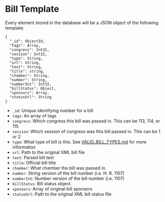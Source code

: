 # Bill Template
Every element stored in the database will be a JSON object of the following template:

```
{
  "_id": ObjectId,
  "tags": Array,
  "congress": Int32,
  "session": Int32,
  "type": String,
  "url": String,
  "text": String,
  "title": string,
  "chamber": String,
  "number": String,
  "numberInt": Int32,
  "billStatus": Object,
  "sponsors": Array,
  "statusUrl": String
}
```

* `_id`: Unique identifying number for a bill
* `tags`: An array of tags
* `congress`: Which congress this bill was passed in. This can be 113, 114, or 115
* `session`: Which session of congress was this bill passed in. This can be 1 or 2
* `type`: What type of bill is this. See [VALID_BILL_TYPES.md](https://github.com/jeffreyshen19/BillScraper.js/blob/master/docs/VALID_BILL_TYPES.md) for more information
* `url`: Path to the original XML bill file
* `text`: Parsed bill text
* `title`: Official bill title
* `chamber`: What chamber the bill was passed in.
* `number`: String version of the bill number (i.e. H. R. 1107)
* `numberInt`: Number version of the bill number (i.e. 1107)
* `billStatus`: Bill status object.
* `sponsors`: Array of original bill sponsors
* `statusUrl`: Path to the original XML bill status file
